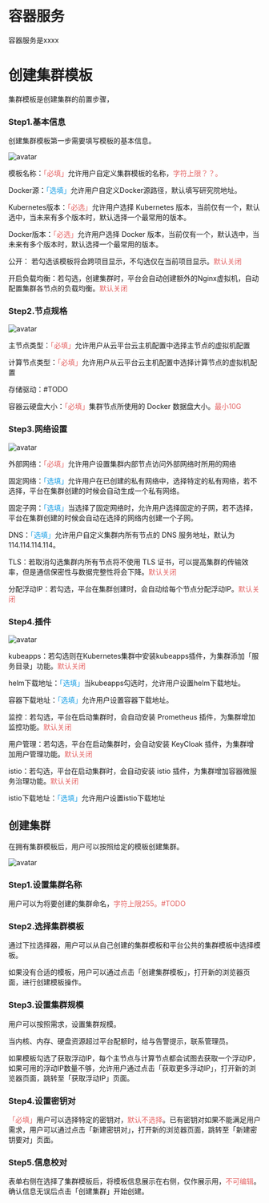 # 容器服务

容器服务是xxxx

# 创建集群模板

集群模板是创建集群的前置步骤，

### Step1.基本信息

创建集群模板第一步需要填写模板的基本信息。

![avatar](https://kaoruha.github.io/iDesign/idesign/src/statics/images/cluster_template_1.png)

模板名称：<font color=#E46161>「必填」</font>允许用户自定义集群模板的名称，<font color=#E46161>字符上限？？。</font>

Docker源：<font color=#119BE4>「选填」</font>允许用户自定义Docker源路径，默认填写研究院地址。

Kubernetes版本：<font color=#E46161>「必选」</font>允许用户选择 Kubernetes 版本，当前仅有一个，默认选中，当未来有多个版本时，默认选择一个最常用的版本。

Docker版本：<font color=#E46161>「必选」</font>允许用户选择 Docker 版本，当前仅有一个，默认选中，当未来有多个版本时，默认选择一个最常用的版本。

公开： 若勾选该模板将会跨项目显示，不勾选仅在当前项目显示。<font color=#E46161>默认关闭</font>

开启负载均衡：若勾选，创建集群时，平台会自动创建额外的Nginx虚拟机，自动配置集群各节点的负载均衡。<font color=#E46161>默认关闭</font>

### Step2.节点规格

![avatar](https://kaoruha.github.io/iDesign/idesign/src/statics/images/cluster_template_2.png)

主节点类型：<font color=#E46161>「必填」</font>允许用户从云平台云主机配置中选择主节点的虚拟机配置

计算节点类型：<font color=#E46161>「必填」</font>允许用户从云平台云主机配置中选择计算节点的虚拟机配置

存储驱动：#TODO

容器云硬盘大小：<font color=#E46161>「必填」</font>集群节点所使用的 Docker 数据盘大小。<font color=#E46161>最小10G</font>

### Step3.网络设置

![avatar](https://kaoruha.github.io/iDesign/idesign/src/statics/images/cluster_template_3_2.png)

外部网络：<font color=#E46161>「必填」</font>允许用户设置集群内部节点访问外部网络时所用的网络

固定网络：<font color=#119BE4>「选填」</font>允许用户在已创建的私有网络中，选择特定的私有网络，若不选择，平台在集群创建的时候会自动生成一个私有网络。

固定子网：<font color=#119BE4>「选填」</font>当选择了固定网络时，允许用户选择固定的子网，若不选择，平台在集群创建的时候会自动在选择的网络内创建一个子网。

DNS：<font color=#119BE4>「选填」</font>允许用户自定义集群内所有节点的 DNS 服务地址，默认为 114.114.114.114。

TLS：若取消勾选集群内所有节点将不使用 TLS 证书，可以提高集群的传输效率，但是通信保密性与数据完整性将会下降。<font color=#E46161>默认关闭</font>

分配浮动IP：若勾选，平台在集群创建时，会自动给每个节点分配浮动IP。<font color=#E46161>默认关闭</font>

### Step4.插件

![avatar](https://kaoruha.github.io/iDesign/idesign/src/statics/images/cluster_template_4_3.png)

kubeapps：若勾选则在Kubernetes集群中安装kubeapps插件，为集群添加「服务目录」功能。<font color=#E46161>默认关闭</font>

helm下载地址：<font color=#119BE4>「选填」</font>当kubeapps勾选时，允许用户设置helm下载地址。

容器下载地址：<font color=#119BE4>「选填」</font>允许用户设置容器下载地址。

监控：若勾选，平台在启动集群时，会自动安装 Prometheus 插件，为集群增加监控功能。<font color=#E46161>默认关闭</font>

用户管理：若勾选，平台在启动集群时，会自动安装 KeyCloak 插件，为集群增加用户管理功能。<font color=#E46161>默认关闭</font>

istio：若勾选，平台在启动集群时，会自动安装 istio 插件，为集群增加容器微服务治理功能。<font color=#E46161>默认关闭</font>

istio下载地址：<font color=#119BE4>「选填」</font>允许用户设置istio下载地址



## 创建集群

在拥有集群模板后，用户可以按照给定的模板创建集群。

![avatar](https://kaoruha.github.io/iDesign/idesign/src/statics/images/create_cluster_2.png)

### Step1.设置集群名称

用户可以为将要创建的集群命名，<font color=#E46161>字符上限255。#TODO</font>

### Step2.选择集群模板

通过下拉选择器，用户可以从自己创建的集群模板和平台公共的集群模板中选择模板。

如果没有合适的模板，用户可以通过点击「创建集群模板」，打开新的浏览器页面，进行创建模板操作。

### Step3.设置集群规模

用户可以按照需求，设置集群规模。

当内核、内存、硬盘资源超过平台配额时，给与告警提示，联系管理员。

如果模板勾选了获取浮动IP，每个主节点与计算节点都会试图去获取一个浮动IP，如果可用的浮动IP数量不够，允许用户通过点击「获取更多浮动IP」，打开新的浏览器页面，跳转至「获取浮动IP」页面。

### Step4.设置密钥对

<font color=#E46161>「必填」</font>用户可以选择特定的密钥对，<font color=#E46161>默认不选择</font>。已有密钥对如果不能满足用户需求，用户可以通过点击「新建密钥对」，打开新的浏览器页面，跳转至「新建密钥要对」页面。

### Step5.信息校对

表单右侧在选择了集群模板后，将模板信息展示在右侧，仅作展示用，<font color=#E46161>不可编辑</font>。确认信息无误后点击「创建集群」开始创建。
